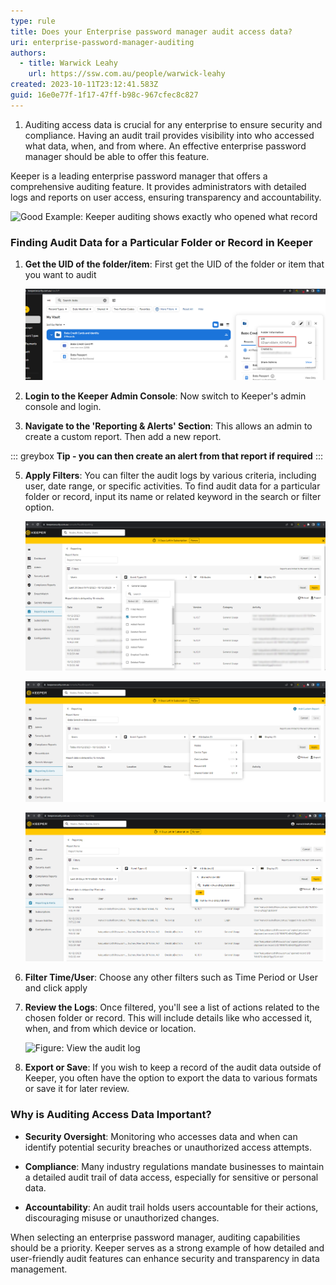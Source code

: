 ```yaml
---
type: rule
title: Does your Enterprise password manager audit access data?
uri: enterprise-password-manager-auditing
authors:
  - title: Warwick Leahy
    url: https://ssw.com.au/people/warwick-leahy
created: 2023-10-11T23:12:41.583Z
guid: 16e0e77f-1f17-47ff-b98c-967cfec8c827
---
```

1. Auditing access data is crucial for any enterprise to ensure security and compliance. Having an audit trail provides visibility into who accessed what data, when, and from where. An effective enterprise password manager should be able to offer this feature. 

<!--endintro-->

Keeper is a leading enterprise password manager that offers a comprehensive auditing feature. It provides administrators with detailed logs and reports on user access, ensuring transparency and accountability.

![Good Example: Keeper auditing shows exactly who opened what record](/rules/enterprise-password-manager-auditing//rules/enterprise-password-manager-auditing/keeper-good-example-auditreport.png)

### **Finding Audit Data for a Particular Folder or Record in Keeper**

1. **Get the UID of the folder/item**: First get the UID of the folder or item that you want to audit

   ![Figure: First get the UID of the Folder/item for report](/rules/enterprise-password-manager-auditing/keeper-getinteresing-itemuuid.png)
2. **Login to the Keeper Admin Console**: Now switch to Keeper's admin console and login.
3. **Navigate to the 'Reporting & Alerts' Section**: This allows an admin to create a custom report.  Then add a new report.

::: greybox 
   **Tip - you can then create an alert from that report if required**
:::

   
5. **Apply Filters**: You can filter the audit logs by various criteria, including user, date range, or specific activities. To find audit data for a particular folder or record, input its name or related keyword in the search or filter option.

   ![Figure: Filter by the Event Type](/rules/enterprise-password-manager-auditing/keeper-applyfilters2.png)

   ![Figure: Filter by Attributes - Category first](/rules/enterprise-password-manager-auditing/keeper-applyfilters1.png)

   ![Figure: Filter by Shared Folder / Item UID (Obtained from step 1)](/rules/enterprise-password-manager-auditing/keeper-filtering-the-report.png)
6. **Filter Time/User**: Choose any other filters such as Time Period or User and click apply
7. **Review the Logs**: Once filtered, you'll see a list of actions related to the chosen folder or record. This will include details like who accessed it, when, and from which device or location.

   ![Figure: View the audit log](/rules/enterprise-password-manager-auditing//rules/enterprise-password-manager-auditing/keeper-good-example-auditreport.png)
8. **Export or Save**: If you wish to keep a record of the audit data outside of Keeper, you often have the option to export the data to various formats or save it for later review.

### **Why is Auditing Access Data Important?**

* **Security Oversight**: Monitoring who accesses data and when can identify potential security breaches or unauthorized access attempts.
   
* **Compliance**: Many industry regulations mandate businesses to maintain a detailed audit trail of data access, especially for sensitive or personal data.
   
* **Accountability**: An audit trail holds users accountable for their actions, discouraging misuse or unauthorized changes.

When selecting an enterprise password manager, auditing capabilities should be a priority. Keeper serves as a strong example of how detailed and user-friendly audit features can enhance security and transparency in data management.

